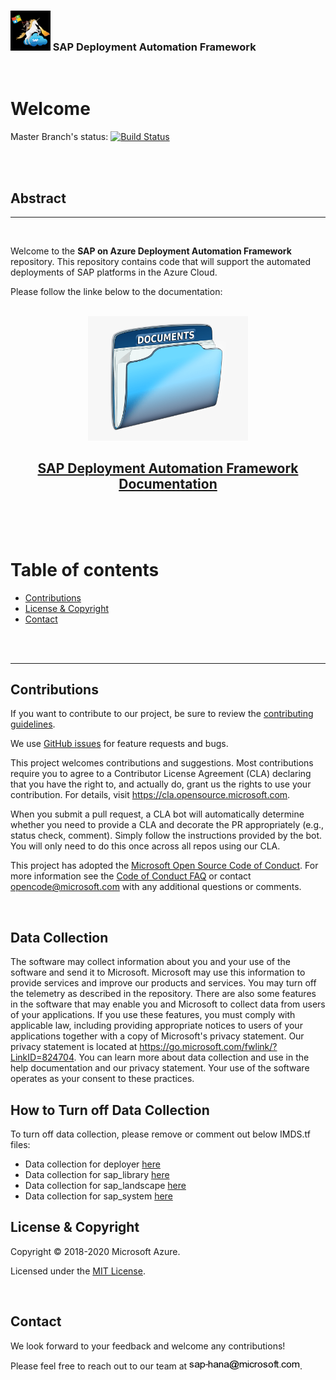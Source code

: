 ### <img src="documentation/SAP_Automation_on_Azure/assets/images/UnicornSAPBlack256x256.png" width="64px"> SAP Deployment Automation Framework <!-- omit in toc -->
<br/>

# Welcome <!-- omit in toc -->

Master Branch's status: [![Build Status](https://dev.azure.com/azuresaphana/Azure-SAP-HANA/_apis/build/status/Azure.sap-hana?branchName=master&api-version=5.1-preview.1)](https://dev.azure.com/azuresaphana/Azure-SAP-HANA/_build/latest?definitionId=6&branchName=master)

<br/><br/>

## Abstract <!-- omit in toc -->

---
<br/>

Welcome to the **SAP on Azure Deployment Automation Framework** repository.
This repository contains code that will support the automated deployments of SAP platforms in the Azure Cloud.
<br/>

Please follow the linke below to the documentation:
<br/><br/>


<center>

[<img src="documentation/SAP_Automation_on_Azure/assets/images/documentation-clipart.png" width="256px">](documentation/SAP_Automation_on_Azure/table_of_contents.md)

## [SAP Deployment Automation Framework Documentation](documentation/SAP_Automation_on_Azure/table_of_contents.md) <!-- omit in toc -->

</center>


<br/><br/><br/>


# Table of contents <!-- omit in toc -->

- [Contributions](#contributions)
- [License & Copyright](#license--copyright)
- [Contact](#contact)

<br/><br/>

---

## Contributions

If you want to contribute to our project, be sure to review the [contributing guidelines](/CONTRIBUTING.md).

We use [GitHub issues](https://github.com/Azure/sap-hana/issues/) for feature requests and bugs.

This project welcomes contributions and suggestions.  Most contributions require you to agree to a
Contributor License Agreement (CLA) declaring that you have the right to, and actually do, grant us
the rights to use your contribution. For details, visit https://cla.opensource.microsoft.com.

When you submit a pull request, a CLA bot will automatically determine whether you need to provide
a CLA and decorate the PR appropriately (e.g., status check, comment). Simply follow the instructions
provided by the bot. You will only need to do this once across all repos using our CLA.

This project has adopted the [Microsoft Open Source Code of Conduct](https://opensource.microsoft.com/codeofconduct/).
For more information see the [Code of Conduct FAQ](https://opensource.microsoft.com/codeofconduct/faq/) or
contact [opencode@microsoft.com](mailto:opencode@microsoft.com) with any additional questions or comments.

<br>

## Data Collection

The software may collect information about you and your use of the software and send it to Microsoft. Microsoft may use this information to provide services and improve our products and services. You may turn off the telemetry as described in the repository. There are also some features in the software that may enable you and Microsoft to collect data from users of your applications. If you use these features, you must comply with applicable law, including providing appropriate notices to users of your applications together with a copy of Microsoft's privacy statement. Our privacy statement is located at https://go.microsoft.com/fwlink/?LinkID=824704. You can learn more about data collection and use in the help documentation and our privacy statement. Your use of the software operates as your consent to these practices.


## How to Turn off Data Collection

To turn off data collection, please remove or comment out below IMDS.tf files:
- Data collection for deployer [here](https://github.com/Azure/sap-hana/blob/master/deploy/terraform/terraform-units/modules/sap_deployer/IMDS.tf)
- Data collection for sap_library [here](https://github.com/Azure/sap-hana/blob/master/deploy/terraform/terraform-units/modules/sap_library/IMDS.tf)
- Data collection for sap_landscape [here](https://github.com/Azure/sap-hana/blob/master/deploy/terraform/terraform-units/modules/sap_landscape/IMDS.tf)
- Data collection for sap_system [here](https://github.com/Azure/sap-hana/blob/master/deploy/terraform/terraform-units/modules/sap_system/common_infrastructure/IMDS.tf)


## License & Copyright

Copyright © 2018-2020 Microsoft Azure.

Licensed under the [MIT License](LICENSE).

<br>

## Contact

We look forward to your feedback and welcome any contributions!

Please feel free to reach out to our team at ![image](documentation/SAP_Automation_on_Azure/assets/images/contact.png).
